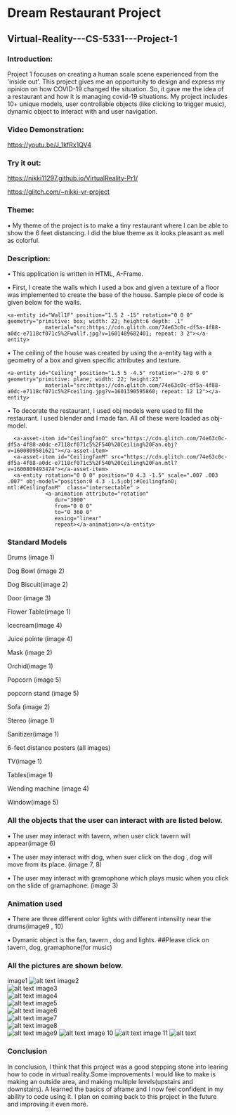 # Dream Restaurant Project
## Virtual-Reality---CS-5331---Project-1
### Introduction:
Project 1 focuses on creating a human scale scene experienced from the 'inside out'. This project gives me an opportunity to design and express my opinion on how COVID-19 changed the situation. So, it gave me the idea of a restaurant and how it is managing covid-19 situations. My project includes 10+ unique models, user controllable objects (like clicking to trigger music), dynamic object to interact with and user navigation.

### Video Demonstration:
https://youtu.be/J_1kfRx1QV4

### Try it out:
https://nikki11297.github.io/VirtualReality-Pr1/

https://glitch.com/~nikki-vr-project

### Theme:
•	My theme of the project is to make a tiny restaurant where I can be able to show the 6 feet distancing. I did the blue theme as it looks pleasant as well as colorful.
### Description:
 
•	This application is written in HTML, A-Frame.

•	First, I create the walls which I used a box and given a texture of a floor was implemented to create the base of the house. Sample piece of code is given below for the walls.
```
<a-entity id="Wall1F" position="1.5 2 -15" rotation="0 0 0" geometry="primitive: box; width: 22; height:6 depth: .1"
            material="src:https://cdn.glitch.com/74e63c0c-df5a-4f88-a0dc-e7118cf071c5%2Fwallf.jpg?v=1601489682401; repeat: 3 2"></a-entity>    
```

•	The ceiling of the house was created by using the a-entity tag with a geometry of a box and given specific attributes and texture. 
```
<a-entity id="Ceiling" position="1.5 5 -4.5" rotation="-270 0 0" geometry="primitive: plane; width: 22; height:23"
            material="src:https://cdn.glitch.com/74e63c0c-df5a-4f88-a0dc-e7118cf071c5%2Fceiling.jpg?v=1601390595860; repeat: 12 12"></a-entity>
```
•	To decorate the restaurant, I used obj models were used to fill the restaurant. I used blender and I made fan. All of these were loaded as obj-model.
```
  <a-asset-item id="CeilingfanO" src="https://cdn.glitch.com/74e63c0c-df5a-4f88-a0dc-e7118cf071c5%2F540%20Ceiling%20Fan.obj?v=1600809501621"></a-asset-item> 
  <a-asset-item id="CeilingfanM" src="https://cdn.glitch.com/74e63c0c-df5a-4f88-a0dc-e7118cf071c5%2F540%20Ceiling%20Fan.mtl?v=1600809493474"></a-asset-item>
  <a-entity rotation="0 0 0" position="0 4.3 -1.5" scale=".007 .003 .007" obj-model="position:0 4.3 -1.5;obj:#CeilingfanO; mtl:#CeilingfanM"  class="intersectable" >
            <a-animation attribute="rotation"
               dur="3000"
               from="0 0 0"
               to="0 360 0"
               easing="linear"
               repeat></a-animation></a-entity>
  ```
      
### Standard Models
Drums (image 1)

Dog Bowl (image 2)

Dog Biscuit(image 2)

Door (image 3)

Flower Table(image 1)

Icecream(image 4)

Juice pointe (image 4)

Mask (image 2)

Orchid(image 1)

Popcorn (image 5)

popcorn stand (image 5)

Sofa (image 2)

Stereo (image 1)

Sanitizer(image 1)

6-feet distance posters (all images)

TV(image 1)

Tables(image 1)

Wending machine (image 4)

Window(image 5)


### All the objects that the user can interact with are listed below.

• The user may interact with tavern, when user click tavern will appear(image 6)

• The user may interact with dog, when suer click on the dog , dog will move from its place. (image 7, 8)

• The user may interact with gramophone which plays music when you click on the slide of gramaphone. (image 3)

### Animation used
• There are three different color lights with different intensilty near the drums(image9 , 10)

• Dymanic object is the fan, tavern , dog and lights. ##Please click on tavern, dog, gramaphone(for music)

### All the pictures are shown below.
image1
![alt text](https://github.com/nikki11297/VirtualReality-Pr1/blob/master/image1.png)
image2            
![alt text](https://github.com/nikki11297/VirtualReality-Pr1/blob/master/image2.png)
  image3                 
![alt text](https://github.com/nikki11297/VirtualReality-Pr1/blob/master/image3.png)
       image4               
![alt text](https://github.com/nikki11297/VirtualReality-Pr1/blob/master/image4.png)
  image5             
![alt text](https://github.com/nikki11297/VirtualReality-Pr1/blob/master/image5.png)
     image6              
![alt text](https://github.com/nikki11297/VirtualReality-Pr1/blob/master/image6.png)
     image7               
![alt text](https://github.com/nikki11297/VirtualReality-Pr1/blob/master/image7.png)
image8            
![alt text](https://github.com/nikki11297/VirtualReality-Pr1/blob/master/image8.png)
image9
![alt text](https://github.com/nikki11297/VirtualReality-Pr1/blob/master/image9.png)
image 10
![alt text](https://github.com/nikki11297/VirtualReality-Pr1/blob/master/image10.png)
image 11
![alt text](https://github.com/nikki11297/VirtualReality-Pr1/blob/master/image11.png)

### Conclusion
In conclusion, I think that this project was a good stepping stone into learing how to code in virtual reality.Some improvements I would like to make is making an outside area, and making multiple levels(upstairs and downstairs). A learned the basics of aframe and I now feel confident in my ability to code using it. I plan on coming back to this project in the future and improving it even more.
                
